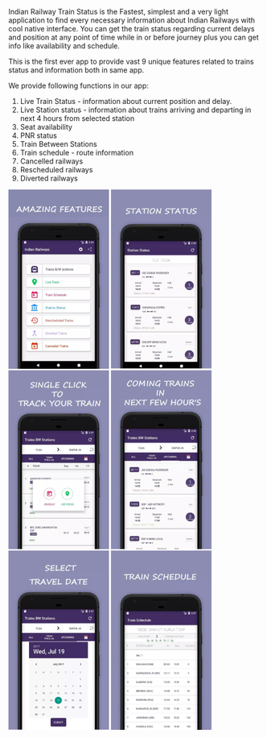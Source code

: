 Indian Railway Train Status is the Fastest, simplest and a very light application to find every necessary information about Indian Railways with cool native interface. You can get the train status regarding current delays and position at any point of time while in or before journey plus you can get info like availability and schedule.

This is the first ever app to provide vast 9 unique features related to trains status and information both in same app.

We provide following functions in our app:

1. Live Train Status - information about current position and delay.
2. Live Station status - information about trains arriving and departing in next 4 hours from selected station
3. Seat availability 
4. PNR status
5. Train Between Stations
6. Train schedule - route information
7. Cancelled railways
8. Rescheduled railways
9. Diverted railways

<img src="https://raw.githubusercontent.com/rishabhnayak/Indian-Railway-Train-Status/master/readme/Main%20Activity.png" width="200">
<img src="https://raw.githubusercontent.com/rishabhnayak/Indian-Railway-Train-Status/master/readme/Train%20Between%20Two%20Stations.png" width="200">
<img src="https://raw.githubusercontent.com/rishabhnayak/Indian-Railway-Train-Status/master/readme/Track%20Your%20Location%20Popup.png" width="200">
<img src="https://raw.githubusercontent.com/rishabhnayak/Indian-Railway-Train-Status/master/readme/Station%20Status.png" width="200">
<img src="https://raw.githubusercontent.com/rishabhnayak/Indian-Railway-Train-Status/master/readme/Date%20Picker.png" width="200">
<img src="https://raw.githubusercontent.com/rishabhnayak/Indian-Railway-Train-Status/master/readme/Train%20Schedule.png" width="200">
